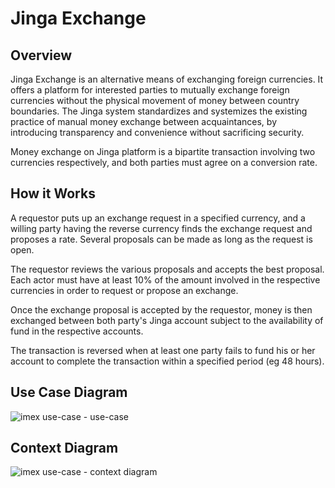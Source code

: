 # Jinga Exchange

## Overview
Jinga Exchange is an alternative means of exchanging foreign currencies. It offers a platform for interested parties to mutually exchange foreign currencies without the physical movement of money between country boundaries. The Jinga system standardizes and systemizes the existing practice of manual money exchange between acquaintances, by introducing transparency and convenience without sacrificing security.

Money exchange on Jinga platform is a bipartite transaction involving two currencies respectively, and both parties must agree on a conversion rate. 

## How it Works
A requestor puts up an exchange request in a specified currency, and a willing party having the reverse currency finds the exchange request and proposes a rate. Several proposals can be made as long as the request is open.

The requestor reviews the various proposals and accepts the best proposal. Each actor must have at least 10% of the amount involved in the respective currencies in order to request or propose an exchange.

Once the exchange proposal is accepted by the requestor, money is then exchanged between both party's Jinga account subject to the availability of fund in the respective accounts. 

The transaction is reversed when at least one party fails to fund his or her account to complete the transaction within a specified period (eg 48 hours).

## Use Case Diagram
![imex use-case - use-case](https://cloud.githubusercontent.com/assets/2440864/16878218/9d378ef8-4aa3-11e6-90a8-c256a728ac46.png)


## Context Diagram
![imex use-case - context diagram](https://cloud.githubusercontent.com/assets/2440864/16877912/4a3bbfc2-4aa2-11e6-8a68-f191ef434d90.png)
